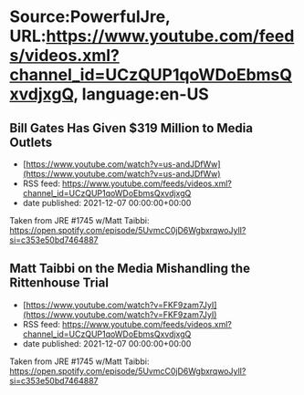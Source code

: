 # Source:PowerfulJre, URL:https://www.youtube.com/feeds/videos.xml?channel_id=UCzQUP1qoWDoEbmsQxvdjxgQ, language:en-US

## Bill Gates Has Given $319 Million to Media Outlets
 - [https://www.youtube.com/watch?v=us-andJDfWw](https://www.youtube.com/watch?v=us-andJDfWw)
 - RSS feed: https://www.youtube.com/feeds/videos.xml?channel_id=UCzQUP1qoWDoEbmsQxvdjxgQ
 - date published: 2021-12-07 00:00:00+00:00

Taken from JRE #1745 w/Matt Taibbi:
https://open.spotify.com/episode/5UvmcC0jD6WgbxrqwoJylI?si=c353e50bd7464887

## Matt Taibbi on the Media Mishandling the Rittenhouse Trial
 - [https://www.youtube.com/watch?v=FKF9zam7JyI](https://www.youtube.com/watch?v=FKF9zam7JyI)
 - RSS feed: https://www.youtube.com/feeds/videos.xml?channel_id=UCzQUP1qoWDoEbmsQxvdjxgQ
 - date published: 2021-12-07 00:00:00+00:00

Taken from JRE #1745 w/Matt Taibbi:
https://open.spotify.com/episode/5UvmcC0jD6WgbxrqwoJylI?si=c353e50bd7464887

